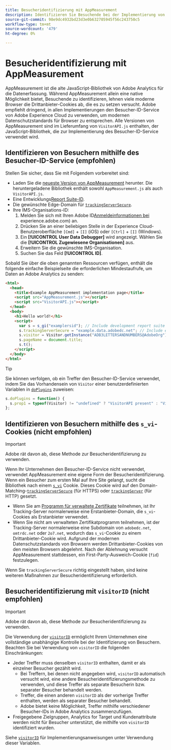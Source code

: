 ```yaml
---
title: Besucheridentifizierung mit AppMeasurement
description: Identifizieren Sie Besuchende bei der Implementierung von Adobe Analytics mithilfe von AppMeasurement korrekt.
source-git-commit: 98e9dc4932bd23d3e0b632705945f56c243750c5
workflow-type: tm+mt
source-wordcount: '479'
ht-degree: 0%

---
```


# Besucheridentifizierung mit AppMeasurement

AppMeasurement ist die alte JavaScript-Bibliothek von Adobe Analytics für die Datenerfassung. Während AppMeasurement allein eine native Möglichkeit bietet, Besuchende zu identifizieren, lehnen viele moderne Browser die Drittanbieter-Cookies ab, die es zu setzen versucht. Adobe empfiehlt dringend, in allen Implementierungen den Besucher-ID-Service von Adobe Experience Cloud zu verwenden, um modernen Datenschutzstandards für Browser zu entsprechen. Alle Versionen von AppMeasurement sind im Lieferumfang von `VisitorAPI.js` enthalten, der JavaScript-Bibliothek, die zur Implementierung des Besucher-ID-Service verwendet wird.

## Identifizieren von Besuchern mithilfe des Besucher-ID-Service (empfohlen)

Stellen Sie sicher, dass Sie mit Folgendem vorbereitet sind:

* Laden Sie die [neueste Version von AppMeasurement](https://github.com/adobe/appmeasurement) herunter. Die heruntergeladene Bibliothek enthält sowohl `AppMeasurement.js` als auch `VisitorAPI.js`.
* Eine Entwicklungs[Report Suite-ID](/help/admin/tools/manage-rs/new-rs/new-report-suite.md).
* Die gewünschte Edge-Domain für [`trackingServerSecure`](/help/implement/vars/config-vars/trackingserversecure.md).
* Ihre IMS-Organisations-ID:
   1. Melden Sie sich mit Ihren Adobe ID[Anmeldeinformationen bei &#x200B;](https://experience.adobe.com)experience.adobe.com) an.
   1. Drücken Sie an einer beliebigen Stelle in der Experience Cloud-Benutzeroberfläche `[Cmd]` + `[I]` (iOS) oder `[Ctrl]` + `[I]` (Windows).
   1. Ein **[!UICONTROL User Data Debugger]** wird angezeigt. Wählen Sie die **[!UICONTROL Zugewiesene Organisationen]** aus.
   1. Erweitern Sie die gewünschte IMS-Organisation.
   1. Suchen Sie das Feld **[!UICONTROL ID]**.

Sobald Sie über die oben genannten Ressourcen verfügen, enthält die folgende einfache Beispielseite die erforderlichen Mindestaufrufe, um Daten an Adobe Analytics zu senden:

```html
<html>
  <head>
    <title>Example AppMeasurement implementation page</title>
    <script src="AppMeasurement.js"></script>
    <script src="VisitorAPI.js"></script>
  </head>
  <body>
    <h1>Hello world!</h1>
    <script>
      var s = s_gi("examplersid"); // Include development report suite ID here
      s.trackingServerSecure = "example.data.adobedc.net"; // Include edge domain here
      s.visitor = Visitor.getInstance("ADB3LETTERSANDNUMBERS@AdobeOrg"); // Include IMS org ID here
      s.pageName = document.title;
      s.t();
    </script>
  </body>
</html>
```

>[!TIP]
>
>Sie können verfolgen, ob ein Treffer den Besucher-ID-Service verwendet, indem Sie das Vorhandensein von `Visitor` einer benutzerdefinierten Variablen in [`doPlugins`](/help/implement/vars/functions/doplugins.md) zuweisen:
>
>```js
>s.doPlugins = function() {
>   s.prop1 = typeof(Visitor) != "undefined" ? "VisitorAPI present" : "VisitorAPI missing";
>};
>```

## Identifizieren von Besuchern mithilfe des `s_vi`-Cookies (nicht empfohlen)

>[!IMPORTANT]
>
>Adobe rät davon ab, diese Methode zur Besucheridentifizierung zu verwenden.

Wenn Ihr Unternehmen den Besucher-ID-Service nicht verwendet, verwendet AppMeasurement eine eigene Form der Besucheridentifizierung. Wenn ein Besucher zum ersten Mal auf Ihre Site gelangt, sucht die Bibliothek nach einem [`s_vi`](https://experienceleague.adobe.com/en/docs/core-services/interface/data-collection/cookies/analytics) Cookie. Dieses Cookie wird auf den Domain-Matching-[`trackingServerSecure`](/help/implement/vars/config-vars/trackingserversecure.md) (für HTTPS) oder [`trackingServer`](/help/implement/vars/config-vars/trackingserver.md) (für HTTP) gesetzt.

* Wenn Sie am [Programm für verwaltete Zertifikate](https://experienceleague.adobe.com/en/docs/core-services/interface/data-collection/adobe-managed-cert) teilnehmen, ist Ihr Tracking-Server normalerweise eine Erstanbieter-Domain, die `s_vi`-Cookies als Erstanbieter verwendet.
* Wenn Sie nicht am verwalteten Zertifikatprogramm teilnehmen, ist der Tracking-Server normalerweise eine Subdomain von `adobedc.net`, `omtrdc.net` oder `2o7.net`, wodurch das `s_vi`-Cookie zu einem Drittanbieter-Cookie wird. Aufgrund der modernen Datenschutzstandards von Browsern werden Drittanbieter-Cookies von den meisten Browsern abgelehnt. Nach der Ablehnung versucht AppMeasurement stattdessen, ein First-Party-Ausweich-Cookie (`fid`) festzulegen.

Wenn Sie `trackingServerSecure` richtig eingestellt haben, sind keine weiteren Maßnahmen zur Besucheridentifizierung erforderlich.

## Besucheridentifizierung mit `visitorID` (nicht empfohlen)

>[!IMPORTANT]
>
>Adobe rät davon ab, diese Methode zur Besucheridentifizierung zu verwenden.

Die Verwendung der [`visitorID`](/help/implement/vars/config-vars/visitorid.md) ermöglicht Ihrem Unternehmen eine vollständige unabhängige Kontrolle bei der Identifizierung von Besuchern. Beachten Sie bei Verwendung von `visitorID` die folgenden Einschränkungen:

* Jeder Treffer muss denselben `visitorID` enthalten, damit er als einzelner Besucher gezählt wird.
   * Bei Treffern, bei denen nicht angegeben wird, `visitorID` automatisch versucht wird, eine andere Besucheridentifizierungsmethode zu verwenden, und diese Treffer als separate Besucherin bzw. separater Besucher behandelt werden.
   * Treffer, die einen anderen `visitorID` als der vorherige Treffer enthalten, werden als separater Besucher behandelt.
   * Adobe bietet keine Möglichkeit, Treffer mithilfe verschiedener Besucher-IDs in Adobe Analytics zusammenzufügen.
* Freigegebene Zielgruppen, Analytics for Target und Kundenattribute werden nicht für Besucher unterstützt, die mithilfe von `visitorID` identifiziert wurden.

Siehe [`visitorID`](/help/implement/vars/config-vars/visitorid.md) für Implementierungsanweisungen unter Verwendung dieser Variablen.

